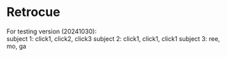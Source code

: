 # Retrocue

For testing version (20241030):  
subject 1: click1, click2, click3
subject 2: click1, click1, click1
subject 3: ree, mo, ga  

